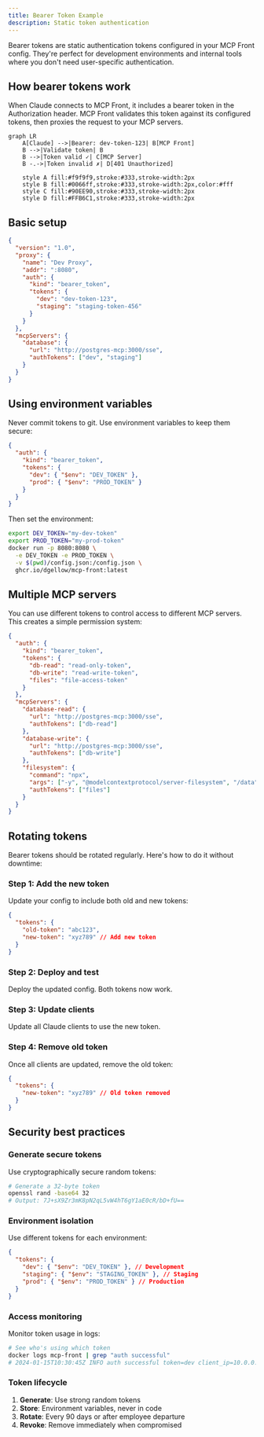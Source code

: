 ```yaml
---
title: Bearer Token Example
description: Static token authentication
---
```


Bearer tokens are static authentication tokens configured in your MCP Front config. They're perfect for development environments and internal tools where you don't need user-specific authentication.

## How bearer tokens work

When Claude connects to MCP Front, it includes a bearer token in the Authorization header. MCP Front validates this token against its configured tokens, then proxies the request to your MCP servers.

```mermaid
graph LR
    A[Claude] -->|Bearer: dev-token-123| B[MCP Front]
    B -->|Validate token| B
    B -->|Token valid ✓| C[MCP Server]
    B -.->|Token invalid ✗| D[401 Unauthorized]

    style A fill:#f9f9f9,stroke:#333,stroke-width:2px
    style B fill:#0066ff,stroke:#333,stroke-width:2px,color:#fff
    style C fill:#90EE90,stroke:#333,stroke-width:2px
    style D fill:#FFB6C1,stroke:#333,stroke-width:2px
```

## Basic setup

```json
{
  "version": "1.0",
  "proxy": {
    "name": "Dev Proxy",
    "addr": ":8080",
    "auth": {
      "kind": "bearer_token",
      "tokens": {
        "dev": "dev-token-123",
        "staging": "staging-token-456"
      }
    }
  },
  "mcpServers": {
    "database": {
      "url": "http://postgres-mcp:3000/sse",
      "authTokens": ["dev", "staging"]
    }
  }
}
```

## Using environment variables

Never commit tokens to git. Use environment variables to keep them secure:

```json
{
  "auth": {
    "kind": "bearer_token",
    "tokens": {
      "dev": { "$env": "DEV_TOKEN" },
      "prod": { "$env": "PROD_TOKEN" }
    }
  }
}
```

Then set the environment:

```bash
export DEV_TOKEN="my-dev-token"
export PROD_TOKEN="my-prod-token"
docker run -p 8080:8080 \
  -e DEV_TOKEN -e PROD_TOKEN \
  -v $(pwd)/config.json:/config.json \
  ghcr.io/dgellow/mcp-front:latest
```

## Multiple MCP servers

You can use different tokens to control access to different MCP servers. This creates a simple permission system:

```json
{
  "auth": {
    "kind": "bearer_token",
    "tokens": {
      "db-read": "read-only-token",
      "db-write": "read-write-token",
      "files": "file-access-token"
    }
  },
  "mcpServers": {
    "database-read": {
      "url": "http://postgres-mcp:3000/sse",
      "authTokens": ["db-read"]
    },
    "database-write": {
      "url": "http://postgres-mcp:3000/sse",
      "authTokens": ["db-write"]
    },
    "filesystem": {
      "command": "npx",
      "args": ["-y", "@modelcontextprotocol/server-filesystem", "/data"],
      "authTokens": ["files"]
    }
  }
}
```

## Rotating tokens

Bearer tokens should be rotated regularly. Here's how to do it without downtime:

### Step 1: Add the new token

Update your config to include both old and new tokens:

```json
{
  "tokens": {
    "old-token": "abc123",
    "new-token": "xyz789" // Add new token
  }
}
```

### Step 2: Deploy and test

Deploy the updated config. Both tokens now work.

### Step 3: Update clients

Update all Claude clients to use the new token.

### Step 4: Remove old token

Once all clients are updated, remove the old token:

```json
{
  "tokens": {
    "new-token": "xyz789" // Old token removed
  }
}
```

## Security best practices

### Generate secure tokens

Use cryptographically secure random tokens:

```bash
# Generate a 32-byte token
openssl rand -base64 32
# Output: 7J+sX9Zr3mK8pN2qL5vW4hT6gY1aE0cR/bD+fU==
```

### Environment isolation

Use different tokens for each environment:

```json
{
  "tokens": {
    "dev": { "$env": "DEV_TOKEN" }, // Development
    "staging": { "$env": "STAGING_TOKEN" }, // Staging
    "prod": { "$env": "PROD_TOKEN" } // Production
  }
}
```

### Access monitoring

Monitor token usage in logs:

```bash
# See who's using which token
docker logs mcp-front | grep "auth successful"
# 2024-01-15T10:30:45Z INFO auth successful token=dev client_ip=10.0.0.5
```

### Token lifecycle

1. **Generate**: Use strong random tokens
2. **Store**: Environment variables, never in code
3. **Rotate**: Every 90 days or after employee departure
4. **Revoke**: Remove immediately when compromised
